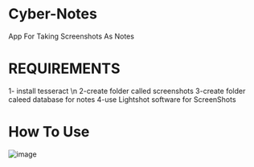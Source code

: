 # Cyber-Notes
App For Taking Screenshots As Notes

# REQUIREMENTS

1- install tesseract \n
2-create folder called screenshots
3-create folder caleed database for notes
4-use Lightshot software for ScreenShots

# How To Use


![image](https://github.com/user-attachments/assets/a1f0025b-74ca-48ae-a94a-c3178b48c2ca)
